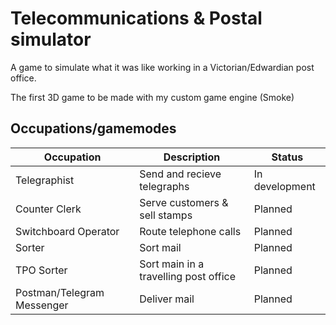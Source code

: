 # Telecommunications & Postal simulator
A game to simulate what it was like working in a Victorian/Edwardian post office. 

The first 3D game to be made with my custom game engine (Smoke)

## Occupations/gamemodes
| Occupation | Description | Status |
|---|---|---|
| Telegraphist | Send and recieve telegraphs | In development |
| Counter Clerk | Serve customers & sell stamps | Planned |
| Switchboard Operator | Route telephone calls | Planned |
| Sorter | Sort mail | Planned |
| TPO Sorter | Sort main in a travelling post office | Planned |
| Postman/Telegram Messenger | Deliver mail | Planned |
